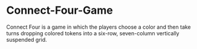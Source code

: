 # Connect-Four-Game
Connect Four is a game in which the players choose a color and then take turns dropping colored tokens into a six-row, seven-column vertically suspended grid.
